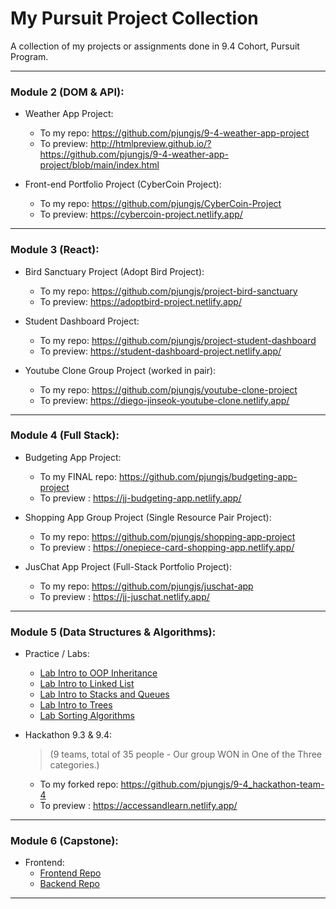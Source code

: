 # My Pursuit Project Collection
A collection of my projects or assignments done in 9.4 Cohort, Pursuit Program.

---

### Module 2 (DOM & API):

- Weather App Project:
  - To my repo: <https://github.com/pjungjs/9-4-weather-app-project>
  - To preview: <http://htmlpreview.github.io/?https://github.com/pjungjs/9-4-weather-app-project/blob/main/index.html>

- Front-end Portfolio Project (CyberCoin Project):
  - To my repo: <https://github.com/pjungjs/CyberCoin-Project>
  - To preview: <https://cybercoin-project.netlify.app/>

---

### Module 3 (React):

- Bird Sanctuary Project (Adopt Bird Project):
  - To my repo: <https://github.com/pjungjs/project-bird-sanctuary>
  - To preview: <https://adoptbird-project.netlify.app/>

- Student Dashboard Project:
  - To my repo: <https://github.com/pjungjs/project-student-dashboard>
  - To preview: <https://student-dashboard-project.netlify.app/>

- Youtube Clone Group Project (worked in pair):
  - To my repo: <https://github.com/pjungjs/youtube-clone-project>
  - To preview: <https://diego-jinseok-youtube-clone.netlify.app/>

---

### Module 4 (Full Stack):

- Budgeting App Project:
  - To my FINAL repo: <https://github.com/pjungjs/budgeting-app-project>
  - To preview : <https://jj-budgeting-app.netlify.app/>

- Shopping App Group Project (Single Resource Pair Project):
  - To my repo: <https://github.com/pjungjs/shopping-app-project>
  - To preview : <https://onepiece-card-shopping-app.netlify.app/>

- JusChat App Project (Full-Stack Portfolio Project):
  - To my repo: <https://github.com/pjungjs/juschat-app>
  - To preview : <https://jj-juschat.netlify.app/>

---

### Module 5 (Data Structures & Algorithms):

- Practice / Labs:
  - [Lab Intro to OOP Inheritance](https://github.com/pjungjs/9.4-lab-intro-to-oop-inheritance)
  - [Lab Intro to Linked List](https://github.com/pjungjs/9.4-lab-intro-to-linked-lists/blob/main/solution.js)
  - [Lab Intro to Stacks and Queues](https://github.com/pjungjs/9.4-lab-intro-to-stacks-and-queues/blob/main/solution.js)
  - [Lab Intro to Trees](https://github.com/pjungjs/9.4-lab-intro-to-trees/blob/main/index.js)
  - [Lab Sorting Algorithms](https://github.com/pjungjs/9.4-lab-sorting-algorithms-merge/blob/main/sortMethods.js)

- Hackathon 9.3 & 9.4:

  > (9 teams, total of 35 people - Our group WON in One of the Three categories.)

  - To my forked repo: <https://github.com/pjungjs/9-4_hackathon-team-4>
  - To preview : <https://accessandlearn.netlify.app/>

---

### Module 6 (Capstone):

- Frontend:
  - [Frontend Repo](https://github.com/pjungjs/9.4-capstone-team5-frontend)
  - [Backend Repo](https://github.com/pjungjs/9.4-capstone-team5-backend)

---

